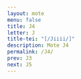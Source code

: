 ```yaml
---
layout: mote
menu: false
title: J4
letter: J
title-tei: "[/Jiiii/]"
description: Mote J4
permalink: /J4/
prev: J3
next: J5
---
```

